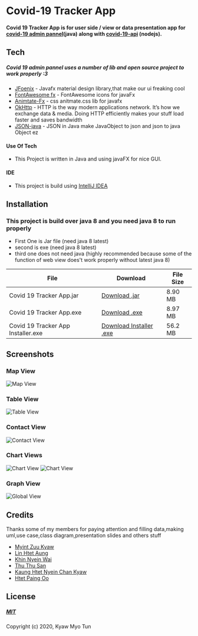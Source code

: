 # Covid-19 Tracker App
#### Covid 19 Tracker App is for user side / view  or data presentation app for [covid-19 admin pannel](https://github.com/mohamadealiyes/covid19adminjava)(java) along with [covid-19-api](https://github.com/mohamadealiyes/covid-19-api-myanmar) (nodejs).


## Tech

##### Covid 19 admin pannel uses a number of lib and open source project to work properly :3

- [JFoenix](http://www.jfoenix.com/) - Javafx material design library,that make our ui freaking cool
- [FontAwesome fx](https://github.com/Jerady/fontawesomefx-glyphsbrowser) - FontAwesome icons for javaFx
- [Animtate-Fx](https://github.com/Typhon0/AnimateFX) - css anitmate.css lib for javafx
- [OkHttp](https://square.github.io/okhttp/) - HTTP is the way modern applications network. It’s how we exchange data & media. Doing HTTP efficiently makes your stuff load faster and saves bandwidth
- [JSON-java](https://github.com/stleary/JSON-java) - JSON in Java make JavaObject to json and json to java Object ez

#### Use Of Tech

- This Project is written in Java and using javaFX for nice GUI.





#### IDE
- This project is build using [IntelliJ IDEA](https://www.jetbrains.com/idea/)

## Installation
### This project is build over java 8 and you need java 8 to run properly
- First One is Jar file (need java 8 latest)
- second is exe (need java 8 latest)
- third one does not need java (highly recommended because some of the function of web view does't work properly without latest java 8)

| File | Download | File Size
| ------ | ------ | ------ |
| Covid 19 Tracker App.jar | [Download .jar](https://drive.google.com/file/d/1DNQqRBsWC1oCXmrTESQaXcQUwYxYpzJh/view?usp=sharing) | 8.90 MB
|  Covid 19 Tracker App.exe | [Download .exe](https://drive.google.com/file/d/1EmqglmLx8qhf4w-tXLvkPtjw1CAZ5fDE/view?usp=sharing) | 8.97 MB
| Covid 19 Tracker App Installer.exe | [Download Installer .exe](https://drive.google.com/file/d/1KNAWbRn7p6aUeOBoY0S_cMugDIpiz2gB/view?usp=sharing)  | 56.2 MB


## Screenshots

###  Map View

![Map View](https://github.com/mohamadealiyes/covid19userjava/blob/master/Images/globalMap.png)
###  Table View

![Table View](https://github.com/mohamadealiyes/covid19userjava/blob/master/Images/GlobalTable.png)

### Contact View

![Contact View](https://github.com/mohamadealiyes/covid19userjava/blob/master/Images/Contact.png)

### Chart Views

![Chart View](https://github.com/mohamadealiyes/covid19userjava/blob/master/Images/Chart.png)
![Chart View](https://github.com/mohamadealiyes/covid19userjava/blob/master/Images/ChartAnother.png)

### Graph View

![Global View](https://github.com/mohamadealiyes/covid19userjava/blob/master/Images/Graph.png)



## Credits

Thanks some of my members for paying attention and filling data,making uml,use case,class diagram,presentation slides and others stuff

- [Myint Zuu Kyaw](https://www.facebook.com/goddness.goddness.988926)
- [Lin Htet Aung](https://www.facebook.com/linnhtet.aung.39750121)
- [Khin Nyein Wai](https://www.facebook.com/going.die.9)
- [Thu Thu San](https://www.facebook.com/thuthu.san.90410)
- [Kaung Htet Nyein Chan Kyaw](https://www.facebook.com/kaunghtatnyeinchan)
- [Htet Paing Oo](https://www.facebook.com/profile.php?id=100027680062293)

## License
##### [MIT](https://choosealicense.com/licenses/mit/)
Copyright (c) 2020, Kyaw Myo Tun
